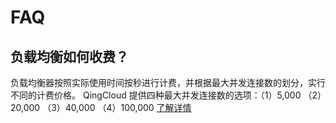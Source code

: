 ---
---

# FAQ

## 负载均衡如何收费？

负载均衡器按照实际使用时间按秒进行计费，并根据最大并发连接数的划分，实行不同的计费价格。 QingCloud 提供四种最大并发连接数的选项：（1）5,000 （2）20,000 （3）40,000 （4）100,000 [了解详情 ](https://www.qingcloud.com/pricing#/LoadBalancer)

